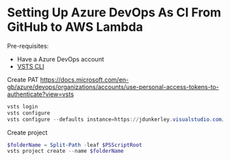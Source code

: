 # Setting Up Azure DevOps As CI From GitHub to AWS Lambda

Pre-requisites:
- Have a Azure DevOps account
- [VSTS CLI](https://docs.microsoft.com/en-gb/cli/vsts/install?view=vsts-cli-latest)


Create PAT
https://docs.microsoft.com/en-gb/azure/devops/organizations/accounts/use-personal-access-tokens-to-authenticate?view=vsts

```powershell
vsts login
vsts configure
vsts configure --defaults instance=https://jdunkerley.visualstudio.com/
```

Create project

```powershell
$folderName = Split-Path -leaf $PSScriptRoot
vsts project create --name $folderName
```